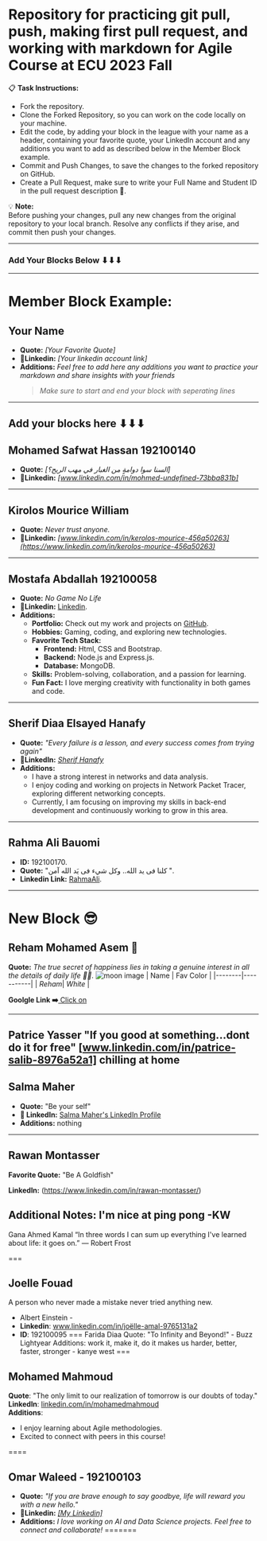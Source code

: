 # Repository for practicing git pull, push, making first pull request, and working with markdown for Agile Course at ECU 2023 Fall

📋 **Task Instructions:**

- Fork the repository.
- Clone the Forked Repository, so you can work on the code locally on your machine.
- Edit the code, by adding your block in the league with your name as a header, containing your favorite quote, your LinkedIn account and any additions you want to add as described below in the Member Block example.
- Commit and Push Changes, to save the changes to the forked repository on GitHub.
- Create a Pull Request, make sure to write your Full Name and Student ID in the pull request description 🔖.

💡 **Note:**  
Before pushing your changes, pull any new changes from the original repository to your local branch. Resolve any conflicts if they arise, and commit then push your changes.

---


### **Add Your Blocks Below ⬇⬇⬇**
---
# Member Block Example:

## Your Name
* **Quote:** _[Your Favorite Quote]_
* :link:**Linkedin:** _[Your linkedin account link]_
* **Additions:** _Feel free to add here any additions you want to practice your markdown and share insights with your friends_
   > _Make sure to start and end your block with seperating lines_
---


 Add your blocks here ⬇⬇⬇
 ---
 
## Mohamed Safwat Hassan 192100140
* **Quote:** _[السنا سوا دوامةٍ من الغبار في مهب الريح؟]_
* :link:**Linkedin:** _[www.linkedin.com/in/mohmed-undefined-73bba831b]_
---
## Kirolos Mourice William
* **Quote:** _Never trust anyone._
* :link:**Linkedin:** _[www.linkedin.com/in/kerolos-mourice-456a50263](https://www.linkedin.com/in/kerolos-mourice-456a50263)_
---
## Mostafa Abdallah 192100058
* **Quote:** _No Game No Life_
* :link:**Linkedin:** [Linkedin](https://www.linkedin.com/in/mostafa-abdallah-11852618a/).
* **Additions:**
   - **Portfolio:** Check out my work and projects on [GitHub](https://github.com/Mostafa23).  
   - **Hobbies:** Gaming, coding, and exploring new technologies.  
   - **Favorite Tech Stack:**  
      - **Frontend:** Html, CSS and Bootstrap.
      - **Backend:** Node.js and Express.js.
      - **Database:** MongoDB.
   - **Skills:** Problem-solving, collaboration, and a passion for learning.  
   - **Fun Fact:** I love merging creativity with functionality in both games and code.
---
## Sherif Diaa Elsayed Hanafy 
* **Quote:** _"Every failure is a lesson, and every success comes from trying again"_
* :link:**LinkedIn:** [_Sherif Hanafy_](https://www.linkedin.com/in/sherif-hanafy-41866a342)  
* **Additions:** 
   - I have a strong interest in networks and data analysis.  
   - I enjoy coding and working on projects in Network Packet Tracer, exploring different networking concepts.  
   - Currently, I am focusing on improving my skills in back-end development and continuously working to grow in this area.  

---

## Rahma Ali Bauomi 
* **ID:** 192100170.
* **Quote:** "كلنا فى يد الله.. وكل شيء فى يَد الله آمن ".
* **Linkedin Link:** [RahmaAli](https://www.linkedin.com/in/rahma-ali-981827272/).
---
# New Block 😎
## Reham Mohamed Asem 💫
**Quote:** _The true secret of happiness lies in taking a genuine interest in all the details of daily life 🌝🌘._
![moon image](https://c4.wallpaperflare.com/wallpaper/841/275/619/full-moon-stars-sea-sky-wallpaper-preview.jpg)
|  Name  | Fav Color | 
|--------|-----------|
|   _Reham_|    _White_  |

 **Goolgle Link ➡️**[ Click on](http://google.com)

---
Patrice Yasser
 "If you good at something...dont do it for free"
 [www.linkedin.com/in/patrice-salib-8976a52a1]
 chilling at home
---

## Salma Maher

- **Quote:** "Be your self"
- **🔗 LinkedIn:** [Salma Maher's LinkedIn Profile](https://www.linkedin.com/in/salma-maher-2389b6237?utm_source=share&utm_campaign=share_via&utm_content=profile&utm_medium=android_app)
- **Additions:** nothing
---

## Rawan Montasser

**Favorite Quote:** "Be A Goldfish"

**LinkedIn:** (https://www.linkedin.com/in/rawan-montasser/)

**Additional Notes:** I'm nice at ping pong -KW
---

Gana Ahmed Kamal
“In three words I can sum up everything I've learned about life: it goes on.”
― Robert Frost

===

## Joelle Fouad 
 
A person who never made a mistake never tried anything new.

- Albert Einstein -
- **Linkedin**: www.linkedin.com/in/joëlle-amal-9765131a2
- **ID**: 192100095
===
Farida Diaa
Quote: "To Infinity and Beyond!" - Buzz Lightyear
Additions: work it, make it, do it makes us harder, better, faster, stronger - kanye west
===


## Mohamed Mahmoud
**Quote**: "The only limit to our realization of tomorrow is our doubts of today."  
**LinkedIn**: [linkedin.com/in/mohamedmahmoud](https://www.linkedin.com/in/mohamedmahmoud)  
**Additions**:  
- I enjoy learning about Agile methodologies.  
- Excited to connect with peers in this course!  

====

 ## Omar Waleed  -  192100103
* **Quote:** _"If you are brave enough to say goodbye, life will reward you with a new hello."_
* :link:**Linkedin:** _[\[My Linkedin\]](https://www.linkedin.com/in/omar-waleed-60806b265/)_
* **Additions:** _I love working on AI and Data Science projects. Feel free to connect and collaborate!_
=======